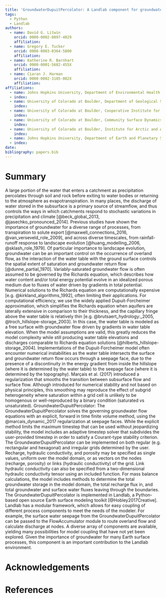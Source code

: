 ```yaml
---
title: 'GroundwaterDupuitPercolator: A Landlab component for groundwater flow'
tags:
  - Python
  - Landlab
authors:
  - name: David G. Litwin
    orcid: 0000-0002-8097-4029
    affiliation:
  - name: Gregory E. Tucker
    orcid: 0000-0003-0364-5800
    affiliation:
  - name: Katherine R. Barnhart
    orcid: 0000-0001-5682-455X
    affiliation:
  - name: Ciaran J. Harman
    orcid: 0000-0002-3185-002X
    affiliation:
affiliations:
  - name: Johns Hopkins University, Department of Environmental Health and Engineering
  - index:
  - name: University of Colorado at Boulder, Department of Geological Sciences
    index:
  - name: University of Colorado at Boulder, Cooperative Institute for Research in Environmental Sciences
    index:
  - name: University of Colorado at Boulder, Community Surface Dynamics Modeling System Integration Facility
    index:
  - name: University of Colorado at Boulder, Institute for Arctic and Alpine Research
    index:
  - name: Johns Hopkins University, Department of Earth and Planetary Science
  - index:   
date:
bibliography: papers.bib
---
```


# Summary
A large portion of the water that enters a catchment as precipitation percolates through soil and rock before exiting to water bodies or returning to the atmosphere as evapotranspiration. In many places, the discharge of water stored in the subsurface is a primary source of streamflow, and thus controls the ways in which catchments respond to stochastic variations in precipitation and climate [@beck_global_2013, @jasechko_pronounced_2014]. Previous studies have shown the importance of groundwater for a diverse range of processes, from transpiration to solute export [@maxwell_connections_2016, @van_verseveld_role_2009], and across diverse timescales, from rainfall-runoff response to landscape evolution [@huang_modelling_2006, @sklash_role_1979]. Of particular importance to landscape evolution, groundwater can be an important control on the occurrence of overland flow, as the interaction of the water table with the ground surface controls the spatial extent of saturation and groundwater return flow [@dunne_partial_1970].
Variably-saturated groundwater flow is often assumed to be governed by the Richards equation, which describes how water content and/or total energy potential evolve in an idealized porous medium due to fluxes of water driven by gradients in total potential. Numerical solutions to the Richards equation are computationally expensive [e.g. @kirkland_algorithms_1992], often limiting their applications. For computational efficiency, we use the widely applied Dupuit-Forcheimer approximation, which simplifies the Richards equation when aquifers are laterally extensive in comparison to their thickness, and the capillary fringe above the water table is relatively thin [e.g. @brutsaert_hydrology:_2005, @troch_hillslope-storage_2003]. In this case, the water table is modeled as a free surface with groundwater flow driven by gradients in water table elevation. When the model assumptions are valid, this greatly reduces the model complexity while still producing water table elevations and discharges comparable to Richards equation solutions [@hilberts_hillslope-storage_2004].
Implementations of the Dupuit-Forcheimer model often encounter numerical instabilities as the water table intersects the surface and groundwater return flow occurs through a seepage face, due to the presence of a discontinuity in the energy gradient from inside the hillslope (where it is determined by the water table) to the seepage face (where it is determined by the topography). Marçais et al. (2017) introduced a regularization that smooths the transition between subsurface flow and surface flow. Although introduced for numerical stability and not based on physical principles, this smoothing may reproduce the effect of subgrid heterogeneity where saturation within a grid cell is unlikely to be homogenous or well-reproduced by a binary condition (saturated vs unsaturated).
GroundwaterDupuitPercolator:
The GroundwaterDupuitPercolator solves the governing groundwater flow equations with an explicit, forward in time finite volume method, using the @marcais_dynamic_2017 regularization at seepage faces. While the explicit method limits the maximum timestep that can be used without jeopardizing stability, the model includes an adaptive timestep solver that subdivides the user-provided timestep in order to satisfy a Courant-type stability criterion.
The GroundwaterDupuitPercolator can be implemented on both regular (e.g. rectangular and hexagonal) and irregular grids determined by the user. Recharge, hydraulic conductivity, and porosity may be specified as single values, uniform over the model domain, or as vectors on the nodes (recharge, porosity) or links (hydraulic conductivity) of the grid. Link hydraulic conductivity can also be specified from a two-dimensional hydraulic conductivity tensor using an included function. For mass balance calculations, the model includes methods to determine the total groundwater storage in the model domain, the total recharge flux in, and total groundwater and surface water fluxes leaving through the boundaries.
The GroundwaterDupuitPercolator is implemented in Landlab, a Python-based open source Earth surface modeling toolkit [@Hobley2017Creative]. Landlab has a modular framework, which allows for easy coupling of different process components to meet the needs of the modeler. For example, the surface water seepage from the GroundwaterDupuitPercolator can be passed to the FlowAccumulator module to route overland flow and calculate discharge at nodes. A diverse array of components are available, yielding many possibilities for model coupling that have not yet been explored. Given the importance of groundwater for many Earth surface processes, this component is an important contribution to the Landlab environment.  


# Acknowledgements


# References
